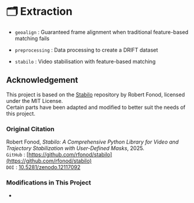 # 🗂️ Extraction
- `geoalign` : Guaranteed frame alignment when traditional feature-based matching fails
 
- `preprocessing` : Data processing to create a DRIFT dataset             

- `stabilo` : Video stabilisation with feature-based matching

## Acknowledgement

This project is based on the [Stabilo](https://github.com/rfonod/stabilo) repository by Robert Fonod, licensed under the MIT License.  
Certain parts have been adapted and modified to better suit the needs of this project.

### Original Citation

Robert Fonod, _Stabilo: A Comprehensive Python Library for Video and Trajectory Stabilization with User-Defined Masks_, 2025.  
`GitHub` : [https://github.com/rfonod/stabilo](https://github.com/rfonod/stabilo)  
`DOI` : [10.5281/zenodo.12117092](https://doi.org/10.5281/zenodo.12117092)

### Modifications in This Project

- 
